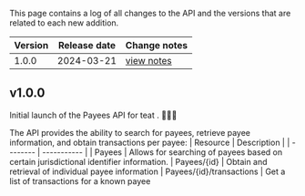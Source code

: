  
This page contains a log of all changes to the API and the versions that are related to each new addition.



| Version |Release date  |Change notes  |
| --- | --- | --- |
| 1.0.0|2024-03-21  | [view notes](https://smartbearcoin.portal.swaggerhub.com/payee-api/default/changelog#v1-0-0) |


## v1.0.0

Initial launch of the Payees API for teat . 🚀🚀🚀

The API provides the ability to search for payees, retrieve payee information, and obtain transactions per payee:
| Resource | Description |
| -------- | ----------- |
| Payees | Allows for searching of payees based on certain jurisdictional identifier information.
| Payees/{id} | Obtain and retrieval of individual payee information
| Payees/{id}/transactions | Get a list of transactions for a known payee